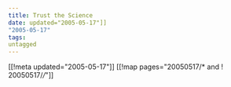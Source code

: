 ```yaml
---
title: Trust the Science
date: updated="2005-05-17"]]
"2005-05-17"
tags:
untagged
---
```

[[!meta updated="2005-05-17"]]
[[!map pages="20050517/* and ! 20050517/*/*"]]
